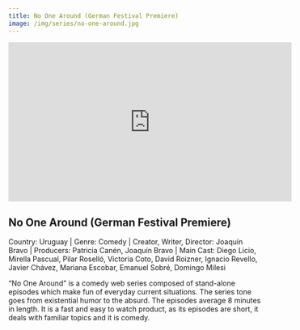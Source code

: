 ```yaml
---
title: No One Around (German Festival Premiere)
image: /img/series/no-one-around.jpg
---
```

<iframe width="560" height="315" src="https://vimeo.com/919759541?share=copy" frameborder="0" allow="accelerometer; autoplay; encrypted-media; gyroscope; picture-in-picture" allowfullscreen></iframe>

## No One Around (German Festival Premiere)
Country: Uruguay | Genre: Comedy | Creator, Writer, Director: Joaquín Bravo | Producers: Patricia Canén, Joaquín Bravo | Main Cast: Diego Licio, Mirella Pascual, Pilar Roselló, Victoria Coto, David Roizner, Ignacio Revello, Javier Chávez, Mariana Escobar, Emanuel Sobré, Domingo Milesi

“No One Around” is a comedy web series composed of stand-alone episodes which make fun of everyday current situations. The series tone goes from existential humor to the absurd. The episodes average 8 minutes in length. It is a fast and easy to watch product, as its episodes are short, it deals with familiar topics and it is comedy.